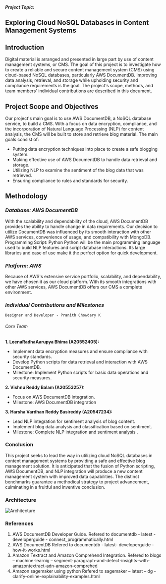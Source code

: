 ***Project Topic:***

## Exploring Cloud NoSQL Databases in Content Management Systems


## Introduction
Digital material is arranged and presented in large part by use of content management
systems, or CMS. The goal of this project is to investigate how to create a reliable and
secure content management system (CMS) using cloud-based NoSQL databases,
particularly AWS DocumentDB. Improving data analysis, retrieval, and storage while
upholding security and compliance requirements is the goal. The project's scope,
methods, and team members' individual contributions are described in this document.

## Project Scope and Objectives
Our project's main goal is to use AWS DocumentDB, a NoSQL database service, to
build a CMS. With a focus on data encryption, compliance, and the incorporation of
Natural Language Processing (NLP) for content analysis, the CMS will be built to store
and retrieve blog material. The main goals consist of:
- Putting data encryption techniques into place to create a safe blogging system.
- Making effective use of AWS DocumentDB to handle data retrieval and storage.
- Utilizing NLP to examine the sentiment of the blog data that was retrieved.
- Ensuring compliance to rules and standards for security.
  
## Methodology
### *Database: AWS DocumentDB*
With the scalability and dependability of the cloud, AWS DocumentDB provides the
ability to handle change in data requirements. Our decision to utilize DocumentDB was
influenced by its smooth interaction with other AWS services, convenience of usage,
and compatibility with MongoDB.
Programming Script: Python
Python will be the main programming language used to build NLP features and script
database interactions. Its large libraries and ease of use make it the perfect option for
quick development.

### *Platform: AWS*
Because of AWS's extensive service portfolio, scalability, and dependability, we have chosen it
as our cloud platform. With its smooth integrations with other AWS services, AWS DocumentDB
offers our CMS a complete environment.

### *Individual Contributions and Milestones*

```Designer and Developer - Pranith Chowdary K```

###### Core Team
**1. LeenaRadhaAarupya Bhima (A20552405):**
 - Implement data encryption measures and ensure compliance with security standards.
 - Develop Python scripts for data retrieval and interaction with AWS DocumentDB.
 - Milestone: Implement Python scripts for basic data operations and security measures.
   
**2. Vishnu Reddy Balam (A20553257):**
 - Focus on AWS DocumentDB integration.
 - Milestone: AWS DocumentDB integration
   
**3. Harsha Vardhan Reddy Basireddy (A20547234):**
 - Lead NLP integration for sentiment analysis of blog content.
 - Implement blog data analysis and classification based on sentiment.
 - Milestone: Complete NLP integration and sentiment analysis .
   
### Conclusion
This project seeks to lead the way in utilizing cloud NoSQL databases in content
management systems by providing a safe and effective blog management solution. It is
anticipated that the fusion of Python scripting, AWS DocumentDB, and NLP integration
will produce a new content management system with improved data capabilities. The
distinct benchmarks guarantee a methodical strategy to project advancement,
culminating in a fruitful and inventive conclusion.


### Architecture
![Architecture](arch.jpg)


### References
1. AWS DocumentDB Developer Guide.
Refered to documentdb - latest - developerguide - connect_programmatically.html
2. AWS DocumentDB
Refered to documentdb - latest- developerguide - how-it-works.html
3. Amazon Textract and Amazon Comprehend Integration.
Refered to blogs – machine-learnig – segment-paragraph-and-detect-insights-with-amazontextract-adn-amazon-comprehed
4. Amazon sagemaker using python
Refered to sagemaker – latest – dg - clarify-online-explainability-examples.html
